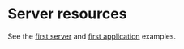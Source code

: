 Server resources
================

See the [first
server](http://web.archive.org/web/20120323051518/http://wiki.restlet.org/docs_2.1/13-restlet/21-restlet/318-restlet/319-restlet.html "First server")
and [first
application](http://web.archive.org/web/20120323051518/http://wiki.restlet.org/docs_2.1/13-restlet/21-restlet/318-restlet/303-restlet.html "First application")
examples.

